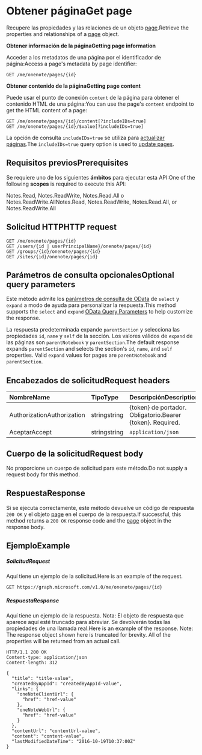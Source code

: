 # <a name="get-page"></a><span data-ttu-id="5ce0f-101">Obtener página</span><span class="sxs-lookup"><span data-stu-id="5ce0f-101">Get page</span></span>

<span data-ttu-id="5ce0f-102">Recupere las propiedades y las relaciones de un objeto [page](../resources/page.md).</span><span class="sxs-lookup"><span data-stu-id="5ce0f-102">Retrieve the properties and relationships of a [page](../resources/page.md) object.</span></span>

<span data-ttu-id="5ce0f-103">**Obtener información de la página**</span><span class="sxs-lookup"><span data-stu-id="5ce0f-103">**Getting page information**</span></span>

<span data-ttu-id="5ce0f-104">Acceder a los metadatos de una página por el identificador de página:</span><span class="sxs-lookup"><span data-stu-id="5ce0f-104">Access a page's metadata by page identifier:</span></span>

```
GET /me/onenote/pages/{id}
```

<span data-ttu-id="5ce0f-105">**Obtener contenido de la página**</span><span class="sxs-lookup"><span data-stu-id="5ce0f-105">**Getting page content**</span></span>

<span data-ttu-id="5ce0f-106">Puede usar el punto de conexión `content` de la página para obtener el contenido HTML de una página:</span><span class="sxs-lookup"><span data-stu-id="5ce0f-106">You can use the page's `content` endpoint to get the HTML content of a page:</span></span>

```
GET /me/onenote/pages/{id}/content[?includeIDs=true]
GET /me/onenote/pages/{id}/$value[?includeIDs=true]
```

<span data-ttu-id="5ce0f-107">La opción de consulta `includeIDs=true` se utiliza para [actualizar páginas](../api/page_update.md).</span><span class="sxs-lookup"><span data-stu-id="5ce0f-107">The `includeIDs=true` query option is used to [update pages](../api/page_update.md).</span></span>

## <a name="prerequisites"></a><span data-ttu-id="5ce0f-108">Requisitos previos</span><span class="sxs-lookup"><span data-stu-id="5ce0f-108">Prerequisites</span></span>
<span data-ttu-id="5ce0f-109">Se requiere uno de los siguientes **ámbitos** para ejecutar esta API:</span><span class="sxs-lookup"><span data-stu-id="5ce0f-109">One of the following **scopes** is required to execute this API:</span></span>  

<span data-ttu-id="5ce0f-110">Notes.Read, Notes.ReadWrite, Notes.Read.All o Notes.ReadWrite.All</span><span class="sxs-lookup"><span data-stu-id="5ce0f-110">Notes.Read, Notes.ReadWrite, Notes.Read.All, or Notes.ReadWrite.All</span></span>

## <a name="http-request"></a><span data-ttu-id="5ce0f-111">Solicitud HTTP</span><span class="sxs-lookup"><span data-stu-id="5ce0f-111">HTTP request</span></span>
<!-- { "blockType": "ignored" } -->
```http
GET /me/onenote/pages/{id}
GET /users/{id | userPrincipalName}/onenote/pages/{id}
GET /groups/{id}/onenote/pages/{id}
GET /sites/{id}/onenote/pages/{id}
```
## <a name="optional-query-parameters"></a><span data-ttu-id="5ce0f-112">Parámetros de consulta opcionales</span><span class="sxs-lookup"><span data-stu-id="5ce0f-112">Optional query parameters</span></span>
<span data-ttu-id="5ce0f-113">Este método admite los [parámetros de consulta de OData](http://developer.microsoft.com/en-us/graph/docs/overview/query_parameters) de `select` y `expand` a modo de ayuda para personalizar la respuesta.</span><span class="sxs-lookup"><span data-stu-id="5ce0f-113">This method supports the `select` and `expand` [OData Query Parameters](http://developer.microsoft.com/en-us/graph/docs/overview/query_parameters) to help customize the response.</span></span>

<span data-ttu-id="5ce0f-p101">La respuesta predeterminada expande `parentSection` y selecciona las propiedades `id`, `name` y `self` de la sección. Los valores válidos de `expand` de las páginas son `parentNotebook` y `parentSection`.</span><span class="sxs-lookup"><span data-stu-id="5ce0f-p101">The default response expands `parentSection` and selects the section's `id`, `name`, and `self` properties. Valid `expand` values for pages are `parentNotebook` and `parentSection`.</span></span>

## <a name="request-headers"></a><span data-ttu-id="5ce0f-116">Encabezados de solicitud</span><span class="sxs-lookup"><span data-stu-id="5ce0f-116">Request headers</span></span>
| <span data-ttu-id="5ce0f-117">Nombre</span><span class="sxs-lookup"><span data-stu-id="5ce0f-117">Name</span></span>       | <span data-ttu-id="5ce0f-118">Tipo</span><span class="sxs-lookup"><span data-stu-id="5ce0f-118">Type</span></span> | <span data-ttu-id="5ce0f-119">Descripción</span><span class="sxs-lookup"><span data-stu-id="5ce0f-119">Description</span></span>|
|:-----------|:------|:----------|
| <span data-ttu-id="5ce0f-120">Authorization</span><span class="sxs-lookup"><span data-stu-id="5ce0f-120">Authorization</span></span>  | <span data-ttu-id="5ce0f-121">string</span><span class="sxs-lookup"><span data-stu-id="5ce0f-121">string</span></span>  | <span data-ttu-id="5ce0f-p102">{token} de portador. Obligatorio.</span><span class="sxs-lookup"><span data-stu-id="5ce0f-p102">Bearer {token}. Required.</span></span> |
| <span data-ttu-id="5ce0f-124">Aceptar</span><span class="sxs-lookup"><span data-stu-id="5ce0f-124">Accept</span></span> | <span data-ttu-id="5ce0f-125">string</span><span class="sxs-lookup"><span data-stu-id="5ce0f-125">string</span></span> | `application/json` |

## <a name="request-body"></a><span data-ttu-id="5ce0f-126">Cuerpo de la solicitud</span><span class="sxs-lookup"><span data-stu-id="5ce0f-126">Request body</span></span>
<span data-ttu-id="5ce0f-127">No proporcione un cuerpo de solicitud para este método.</span><span class="sxs-lookup"><span data-stu-id="5ce0f-127">Do not supply a request body for this method.</span></span>

## <a name="response"></a><span data-ttu-id="5ce0f-128">Respuesta</span><span class="sxs-lookup"><span data-stu-id="5ce0f-128">Response</span></span>

<span data-ttu-id="5ce0f-129">Si se ejecuta correctamente, este método devuelve un código de respuesta `200 OK` y el objeto [page](../resources/page.md) en el cuerpo de la respuesta.</span><span class="sxs-lookup"><span data-stu-id="5ce0f-129">If successful, this method returns a `200 OK` response code and the [page](../resources/page.md) object in the response body.</span></span>
## <a name="example"></a><span data-ttu-id="5ce0f-130">Ejemplo</span><span class="sxs-lookup"><span data-stu-id="5ce0f-130">Example</span></span>
##### <a name="request"></a><span data-ttu-id="5ce0f-131">Solicitud</span><span class="sxs-lookup"><span data-stu-id="5ce0f-131">Request</span></span>
<span data-ttu-id="5ce0f-132">Aquí tiene un ejemplo de la solicitud.</span><span class="sxs-lookup"><span data-stu-id="5ce0f-132">Here is an example of the request.</span></span>
 <!-- { "blockType": "ignored" } -->
```http
GET https://graph.microsoft.com/v1.0/me/onenote/pages/{id}
```
##### <a name="response"></a><span data-ttu-id="5ce0f-133">Respuesta</span><span class="sxs-lookup"><span data-stu-id="5ce0f-133">Response</span></span>
<span data-ttu-id="5ce0f-p103">Aquí tiene un ejemplo de la respuesta. Nota: El objeto de respuesta que aparece aquí esté truncado para abreviar. Se devolverán todas las propiedades de una llamada real.</span><span class="sxs-lookup"><span data-stu-id="5ce0f-p103">Here is an example of the response. Note: The response object shown here is truncated for brevity. All of the properties will be returned from an actual call.</span></span>
 <!-- { "blockType": "ignored" } -->
```http
HTTP/1.1 200 OK
Content-type: application/json
Content-length: 312

{
  "title": "title-value",
  "createdByAppId": "createdByAppId-value",
  "links": {
    "oneNoteClientUrl": {
      "href": "href-value"
    },
    "oneNoteWebUrl": {
      "href": "href-value"
    }
  },
  "contentUrl": "contentUrl-value",
  "content": "content-value",
  "lastModifiedDateTime": "2016-10-19T10:37:00Z"
}
```

<!-- uuid: 8fcb5dbc-d5aa-4681-8e31-b001d5168d79
2015-10-25 14:57:30 UTC -->
<!-- {
  "type": "#page.annotation",
  "description": "Get page",
  "keywords": "",
  "section": "documentation",
  "tocPath": ""
}-->
